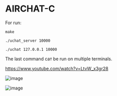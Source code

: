 # AIRCHAT-C

For run:

```
make
```
```
./uchat_server 10000
```
```
./uchat 127.0.0.1 10000
```

The last command caт be run on multiple terminals.

https://www.youtube.com/watch?v=LtvW_x3gr28

![image](https://user-images.githubusercontent.com/92023832/153760007-89e6d363-6129-420d-9b2d-cde796c793b7.png)


![image](https://user-images.githubusercontent.com/92023832/153760034-d1b06f95-4db3-4bf6-9089-509ad443b215.png)
